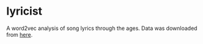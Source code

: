 # lyricist
A word2vec analysis of song lyrics through the ages. Data was downloaded from [here](https://www.kaggle.com/mousehead/songlyrics).
